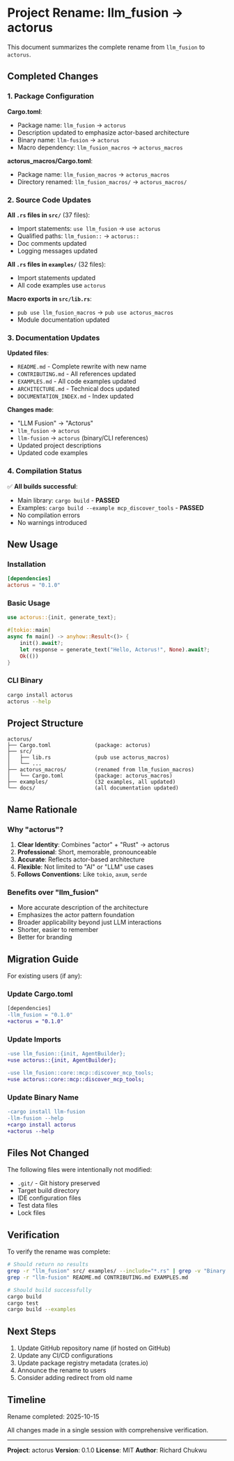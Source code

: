 # Project Rename: llm_fusion → actorus

This document summarizes the complete rename from `llm_fusion` to `actorus`.

## Completed Changes

### 1. Package Configuration

**Cargo.toml**:
- Package name: `llm_fusion` → `actorus`
- Description updated to emphasize actor-based architecture
- Binary name: `llm-fusion` → `actorus`
- Macro dependency: `llm_fusion_macros` → `actorus_macros`

**actorus_macros/Cargo.toml**:
- Package name: `llm_fusion_macros` → `actorus_macros`
- Directory renamed: `llm_fusion_macros/` → `actorus_macros/`

### 2. Source Code Updates

**All `.rs` files in `src/`** (37 files):
- Import statements: `use llm_fusion` → `use actorus`
- Qualified paths: `llm_fusion::` → `actorus::`
- Doc comments updated
- Logging messages updated

**All `.rs` files in `examples/`** (32 files):
- Import statements updated
- All code examples use `actorus`

**Macro exports in `src/lib.rs`**:
- `pub use llm_fusion_macros` → `pub use actorus_macros`
- Module documentation updated

### 3. Documentation Updates

**Updated files**:
- `README.md` - Complete rewrite with new name
- `CONTRIBUTING.md` - All references updated
- `EXAMPLES.md` - All code examples updated
- `ARCHITECTURE.md` - Technical docs updated
- `DOCUMENTATION_INDEX.md` - Index updated

**Changes made**:
- "LLM Fusion" → "Actorus"
- `llm_fusion` → `actorus`
- `llm-fusion` → `actorus` (binary/CLI references)
- Updated project descriptions
- Updated code examples

### 4. Compilation Status

✅ **All builds successful**:
- Main library: `cargo build` - **PASSED**
- Examples: `cargo build --example mcp_discover_tools` - **PASSED**
- No compilation errors
- No warnings introduced

## New Usage

### Installation

```toml
[dependencies]
actorus = "0.1.0"
```

### Basic Usage

```rust
use actorus::{init, generate_text};

#[tokio::main]
async fn main() -> anyhow::Result<()> {
    init().await?;
    let response = generate_text("Hello, Actorus!", None).await?;
    Ok(())
}
```

### CLI Binary

```bash
cargo install actorus
actorus --help
```

## Project Structure

```
actorus/
├── Cargo.toml              (package: actorus)
├── src/
│   ├── lib.rs              (pub use actorus_macros)
│   └── ...
├── actorus_macros/         (renamed from llm_fusion_macros)
│   └── Cargo.toml          (package: actorus_macros)
├── examples/               (32 examples, all updated)
└── docs/                   (all documentation updated)
```

## Name Rationale

### Why "actorus"?

1. **Clear Identity**: Combines "actor" + "Rust" → actorus
2. **Professional**: Short, memorable, pronounceable
3. **Accurate**: Reflects actor-based architecture
4. **Flexible**: Not limited to "AI" or "LLM" use cases
5. **Follows Conventions**: Like `tokio`, `axum`, `serde`

### Benefits over "llm_fusion"

- More accurate description of the architecture
- Emphasizes the actor pattern foundation
- Broader applicability beyond just LLM interactions
- Shorter, easier to remember
- Better for branding

## Migration Guide

For existing users (if any):

### Update Cargo.toml

```diff
[dependencies]
-llm_fusion = "0.1.0"
+actorus = "0.1.0"
```

### Update Imports

```diff
-use llm_fusion::{init, AgentBuilder};
+use actorus::{init, AgentBuilder};

-use llm_fusion::core::mcp::discover_mcp_tools;
+use actorus::core::mcp::discover_mcp_tools;
```

### Update Binary Name

```diff
-cargo install llm-fusion
-llm-fusion --help
+cargo install actorus
+actorus --help
```

## Files Not Changed

The following files were intentionally not modified:
- `.git/` - Git history preserved
- Target build directory
- IDE configuration files
- Test data files
- Lock files

## Verification

To verify the rename was complete:

```bash
# Should return no results
grep -r "llm_fusion" src/ examples/ --include="*.rs" | grep -v "Binary file"
grep -r "llm-fusion" README.md CONTRIBUTING.md EXAMPLES.md

# Should build successfully
cargo build
cargo test
cargo build --examples
```

## Next Steps

1. Update GitHub repository name (if hosted on GitHub)
2. Update any CI/CD configurations
3. Update package registry metadata (crates.io)
4. Announce the rename to users
5. Consider adding redirect from old name

## Timeline

Rename completed: 2025-10-15

All changes made in a single session with comprehensive verification.

---

**Project**: actorus
**Version**: 0.1.0
**License**: MIT
**Author**: Richard Chukwu
